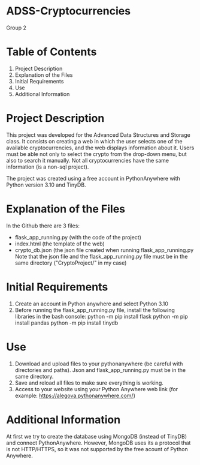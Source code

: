 # ADSS-Cryptocurrencies
Group 2

# Table of Contents
1. Project Description
2. Explanation of the Files
3. Initial Requirements
4. Use
5. Additional Information

# Project Description
This project was developed for the Advanced Data Structures and Storage class. It consists on creating a web in which the user selects one of the available cryptocurrencies, and the web displays information about it. Users must be able not only to select the crypto from the drop-down menu, but also to search it manually. Not all cryptocurrencies have the same information (is a non-sql project). 

The project was created using a free account in PythonAnywhere with Python version 3.10 and TinyDB.

# Explanation of the Files
In the Github there are 3 files:
- flask_app_running.py (with the code of the project)
- index.html (the template of the web)
- crypto_db.json (the json file created when running flask_app_running.py
Note that the json file and the flask_app_running.py file must be in the same directory ("CryptoProject/" in my case)

# Initial Requirements
1. Create an account in Python anywhere and select Python 3.10
2. Before running the flask_app_running.py file, install the following libraries in the bash console:
python -m pip install flask
python -m pip install pandas
python -m pip install tinydb

# Use
1. Download and upload files to your pythonanywhere (be careful with directories and paths). Json and flask_app_running.py must be in the same directory.
2. Save and reload all files to make sure everything is working.
3. Access to your website using your Python Anywhere web link (for example: https://alegova.pythonanywhere.com/)

# Additional Information
At first we try to create the database using MongoDB (instead of TinyDB) and connect PythonAnywhere. However, MongoDB uses its a protocol that is not HTTP/HTTPS, so it was not supported by the free acount of Python Anywhere. 
